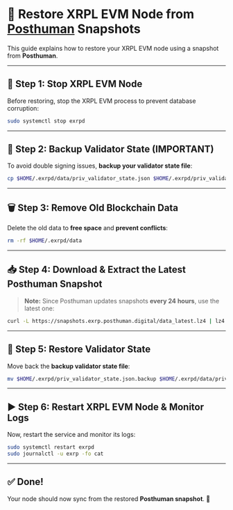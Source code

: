 # 🚀 Restore XRPL EVM Node from [Posthuman](https://snapshots.exrp.posthuman.digital/) Snapshots

This guide explains how to restore your XRPL EVM node using a snapshot from **Posthuman**.

---

## **🛑 Step 1: Stop XRPL EVM Node**
Before restoring, stop the XRPL EVM process to prevent database corruption:

```bash
sudo systemctl stop exrpd
```

---

## **📌 Step 2: Backup Validator State (IMPORTANT)**
To avoid double signing issues, **backup your validator state file**:

```bash
cp $HOME/.exrpd/data/priv_validator_state.json $HOME/.exrpd/priv_validator_state.json.backup
```

---

## **🗑 Step 3: Remove Old Blockchain Data**
Delete the old data to **free space** and **prevent conflicts**:

```bash
rm -rf $HOME/.exrpd/data
```

---

## **📥 Step 4: Download & Extract the Latest Posthuman Snapshot**
> **Note:** Since Posthuman updates snapshots **every 24 hours**, use the latest one:

```bash
curl -L https://snapshots.exrp.posthuman.digital/data_latest.lz4 | lz4 -dc - | tar -xf - -C $HOME/.exrpd
```



---

## **📂 Step 5: Restore Validator State**
Move back the **backup validator state file**:

```bash
mv $HOME/.exrpd/priv_validator_state.json.backup $HOME/.exrpd/data/priv_validator_state.json
```

---

## **▶️ Step 6: Restart XRPL EVM Node & Monitor Logs**
Now, restart the service and monitor its logs:

```bash
sudo systemctl restart exrpd
sudo journalctl -u exrp -fo cat
```

---

## **✅ Done!**
Your node should now sync from the restored **Posthuman snapshot**. 🚀 
